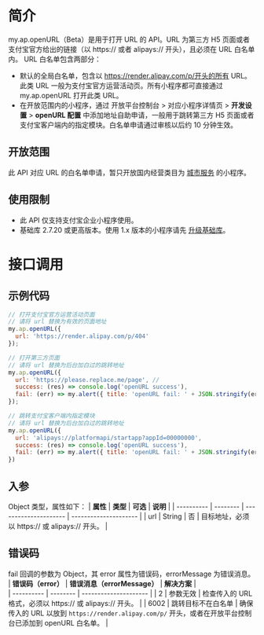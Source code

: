 # 简介
my.ap.openURL（Beta）是用于打开 URL 的 API。URL 为第三方 H5 页面或者支付宝官方给出的链接（以 https:// 或者 alipays:// 开头），且必须在 URL 白名单内。
URL 白名单包含两部分：
- 默认的全局白名单，包含以 https://render.alipay.com/p/开头的所有 URL。此类 URL 一般为支付宝官方运营活动页。所有小程序都可直接通过 my.ap.openURL 打开此类 URL。
- 在开放范围内的小程序，通过 开放平台控制台 > 对应小程序详情页 > **开发设置** > **openURL 配置** 中添加地址自助申请，一般用于跳转第三方 H5 页面或者支付宝客户端内的指定模块。白名单申请通过审核以后约 10 分钟生效。
## 开放范围
此 API 对应 URL 的白名单申请，暂只开放国内经营类目为 [城市服务](https://opendocs.alipay.com/b/03al2m#%E5%9F%8E%E5%B8%82%E6%9C%8D%E5%8A%A1) 的小程序。
## 使用限制
- 此 API 仅支持支付宝企业小程序使用。
- 基础库 2.7.20 或更高版本。使用 1.x 版本的小程序请先 [升级基础库](https://opendocs.alipay.com/mini/framework/lib-upgrade-v2)。
# 接口调用
## 示例代码
```javascript
// 打开支付宝官方运营活动页面
// 请将 url 替换为有效的页面地址
my.ap.openURL({
  url: 'https://render.alipay.com/p/404'
});

// 打开第三方页面
// 请将 url 替换为后台加白过的跳转地址
my.ap.openURL({
  url: 'https://please.replace.me/page', //
  success: (res) => console.log('openURL success'),
  fail: (err) => my.alert({ title: 'openURL fail: ' + JSON.stringify(err) }),
});

// 跳转支付宝客户端内指定模块
// 请将 url 替换为后台加白过的跳转地址
my.ap.openURL({
  url: 'alipays://platformapi/startapp?appId=00000000',
  success: (res) => console.log('openURL success'),
  fail: (err) => my.alert({ title: 'openURL fail: ' + JSON.stringify(err) }),
})
```
## 入参
Object 类型，属性如下：
| **属性** | **类型** | **可选** |     **说明**                    |
| ---------- | -------- | --------------------- | --------------------- |
| url      | String   |     否   | 目标地址，必须以 https:// 或 alipays:// 开头。 |
## 错误码
fail 回调的参数为 Object，其 error 属性为错误码，errorMessage 为错误消息。
| **错误码（error）** | **错误消息（errorMessage）** | **解决方案** |  
| ----------          | --------                      | --------------------- |
| 2                   | 参数无效                      | 检查传入的 URL 格式，必须以 https:// 或 alipays:// 开头。  | 
| 6002                | 跳转目标不在白名单            | 确保传入的 URL 以放到 `https://render.alipay.com/p/` 开头，或者在开放平台控制台已添加到 openURL 白名单。   |


